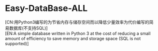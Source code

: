 # Easy-DataBase-ALL
[CN:用Python3编写的为节省内存与储存空间而以降低少量效率为代价编写的简易数据库(不支持SQL)]  
[EN:A simple database written in Python 3 at the cost of reducing a small amount of efficiency to save memory and storage space (SQL is not supported)]
